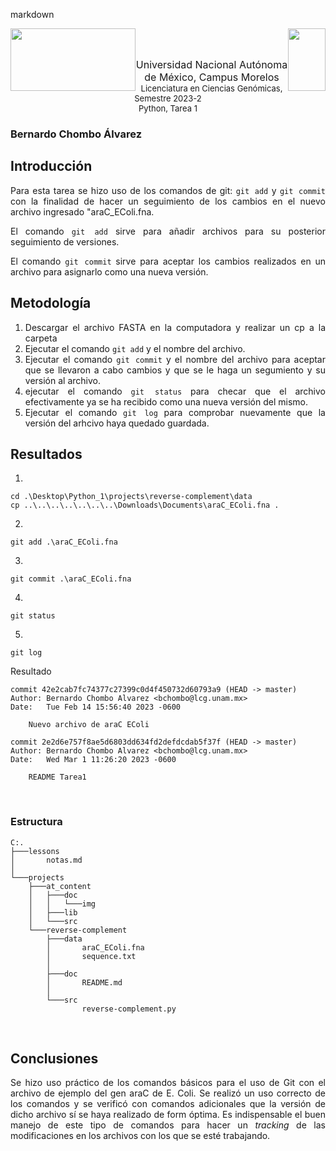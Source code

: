 markdown
<p float="left">
  <img img style="float: left;"width ="200" height="100" src="https://blogger.googleusercontent.com/img/b/R29vZ2xl/AVvXsEji0v55N5TAUIk5h0XzQKtqmlg3kpEx11_6PZqPs4juvDGyXVfcGYIRWozxTAqYACiKkBEpKABjS9Md7t8mYycBDzNC_fXUvQVE8gMw9E0Fr9DstnrFBectnz2uZWr3r_UzxNjZ771ja7l18zeVib3K7DPiHfeTCNz7MRxsAR3FGCPSLcECZod7Tcnc/s320/Logo%20UNAM%20Morelos%20letras.png"/>             
  <img img style="float: right;" width ="60" height="100" src="https://blogger.googleusercontent.com/img/b/R29vZ2xl/AVvXsEiqqbbUKBPSySIHU3QZIBXVIE0Hm02hAqzlkq7e3_xU_jRRvvvzYBRXKemheQaMYmv5hgPijN-LPMDQoqRX7dPaFSTZ-fQMe9UCbyK3nKiD7Jb__tIAWgcvrGTbZvcqDB-zo2pTp7qILY8-vr2djypOrYabQTaTXEqOzrTLrUJIUazIzPt7Upw6T0ax/s320/Logo%20LCG.png"/> 
</p>
<br>
<br>
<p align="center">  <font size="3">Universidad Nacional Autónoma de México, Campus Morelos</font> <br>
<font size="2"> Licenciatura en Ciencias Genómicas, Semestre 2023-2</font> <br>
<font size="2"> Python, Tarea 1</font> 
<p/>
<div style="text-align: justify">

### Bernardo Chombo Álvarez
## Introducción
Para esta tarea se hizo uso de los comandos de git: `git add` y `git commit` con la finalidad de hacer un seguimiento de los cambios en el nuevo archivo ingresado "araC_EColi.fna.
<br>

El comando `git add` sirve para añadir archivos para su posterior seguimiento de versiones.
<br>

El comando `git commit` sirve para aceptar los cambios realizados en un archivo para asignarlo como una nueva versión. 
<br>

## Metodología
1. Descargar el archivo FASTA en la computadora y realizar un cp a la carpeta
2. Ejecutar el comando `git add` y el nombre del archivo.
3. Ejecutar el comando `git commit` y el nombre del archivo para aceptar que se llevaron a cabo cambios y que se le haga un segumiento y su versión al archivo.
4. ejecutar el comando `git status` para checar que el archivo efectivamente ya se ha recibido como una nueva versión del mismo.
5. Ejecutar el comando `git log` para comprobar nuevamente que la versión del arhcivo haya quedado guardada.

## Resultados
1.
``` 
cd .\Desktop\Python_1\projects\reverse-complement\data
cp ..\..\..\..\..\..\..\Downloads\Documents\araC_EColi.fna .
```
2.
``` 
git add .\araC_EColi.fna
```
3.
``` 
git commit .\araC_EColi.fna
```
4.
``` 
git status
```
5.
``` 
git log
```
Resultado
```
commit 42e2cab7fc74377c27399c0d4f450732d60793a9 (HEAD -> master)
Author: Bernardo Chombo Alvarez <bchombo@lcg.unam.mx>
Date:   Tue Feb 14 15:56:40 2023 -0600

    Nuevo archivo de araC EColi

commit 2e2d6e757f8ae5d6803dd634fd2defdcdab5f37f (HEAD -> master)
Author: Bernardo Chombo Alvarez <bchombo@lcg.unam.mx>
Date:   Wed Mar 1 11:26:20 2023 -0600

    README Tarea1
```
<br>

### Estructura
```
C:.
├───lessons
│       notas.md
│
└───projects
    ├───at_content
    │   ├───doc
    │   │   └───img
    │   ├───lib
    │   └───src
    └───reverse-complement
        ├───data
        │       araC_EColi.fna
        │       sequence.txt
        │
        ├───doc
        │       README.md
        │
        └───src
                reverse-complement.py
```
<br>

## Conclusiones
Se hizo uso práctico de los comandos básicos para el uso de Git con el archivo de ejemplo del gen araC de E. Coli. Se realizó un uso correcto de los comandos y se verificó con comandos adicionales que la versión de dicho archivo sí se haya realizado de form óptima. Es indispensable el buen manejo de este tipo de comandos para hacer un *tracking* de las modificaciones en los archivos con los que se esté trabajando. 

</div>
